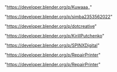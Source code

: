 "https://developer.blender.org/p/Kuwaaa_"

"https://developer.blender.org/p/simba2353562022"

"https://developer.blender.org/p/dotcreative"

"https://developer.blender.org/p/KirillPutchenko"

"https://developer.blender.org/p/SPINXDigital"

"https://developer.blender.org/p/RepairPrinter"

 
"https://developer.blender.org/p/RepairPrinter"


 
